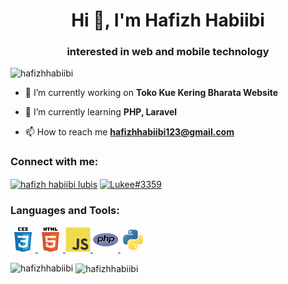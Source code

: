 <h1 align="center">Hi 👋, I'm Hafizh Habiibi</h1>
<h3 align="center">interested in web and mobile technology</h3>

<p align="left"> <img src="https://komarev.com/ghpvc/?username=hafizhhabiibi&label=VIEWVERS&color=0027eb&style=plastic" alt="hafizhhabiibi" /> </p>

- 🔭 I’m currently working on **Toko Kue Kering Bharata Website**

- 🌱 I’m currently learning **PHP, Laravel**

- 📫 How to reach me **hafizhhabiibi123@gmail.com**

<h3 align="left">Connect with me:</h3>
<p align="left">
<a href="https://linkedin.com/in/hafizh habiibi lubis" target="blank"><img align="center" src="https://raw.githubusercontent.com/rahuldkjain/github-profile-readme-generator/master/src/images/icons/Social/linked-in-alt.svg" alt="hafizh habiibi lubis" height="30" width="40" /></a>
<a href="https://discord.gg/Lukee#3359" target="blank"><img align="center" src="https://raw.githubusercontent.com/rahuldkjain/github-profile-readme-generator/master/src/images/icons/Social/discord.svg" alt="Lukee#3359" height="30" width="40" /></a>
</p>

<h3 align="left">Languages and Tools:</h3>
<p align="left"> <a href="https://www.w3schools.com/css/" target="_blank" rel="noreferrer"> <img src="https://raw.githubusercontent.com/devicons/devicon/master/icons/css3/css3-original-wordmark.svg" alt="css3" width="40" height="40"/> </a> <a href="https://www.w3.org/html/" target="_blank" rel="noreferrer"> <img src="https://raw.githubusercontent.com/devicons/devicon/master/icons/html5/html5-original-wordmark.svg" alt="html5" width="40" height="40"/> </a> <a href="https://developer.mozilla.org/en-US/docs/Web/JavaScript" target="_blank" rel="noreferrer"> <img src="https://raw.githubusercontent.com/devicons/devicon/master/icons/javascript/javascript-original.svg" alt="javascript" width="40" height="40"/> </a> <a href="https://www.php.net" target="_blank" rel="noreferrer"> <img src="https://raw.githubusercontent.com/devicons/devicon/master/icons/php/php-original.svg" alt="php" width="40" height="40"/> </a> <a href="https://www.python.org" target="_blank" rel="noreferrer"> <img src="https://raw.githubusercontent.com/devicons/devicon/master/icons/python/python-original.svg" alt="python" width="40" height="40"/> </a> </p>

<p><img align="left" src="https://github-readme-stats.vercel.app/api/top-langs?username=hafizhhabiibi&show_icons=true&theme=tokyonight&locale=en&layout=compact" alt="hafizhhabiibi" /></p>

<p>&nbsp;<img align="center" src="https://github-readme-stats.vercel.app/api?username=hafizhhabiibi&show_icons=true&theme=tokyonight&locale=en" alt="hafizhhabiibi" /></p>
